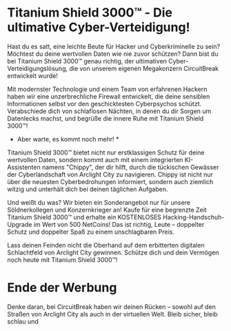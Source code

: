# Titanium Shield 3000™ - Die ultimative Cyber-Verteidigung!

Hast du es satt, eine leichte Beute für Hacker und Cyberkriminelle zu sein? Möchtest du deine wertvollen Daten wie nie zuvor schützen? Dann bist du bei Titanium Shield 3000™ genau richtig, der ultimativen Cyber-Verteidigungslösung, die von unserem eigenen Megakonzern CircuitBreak entwickelt wurde!

Mit modernster Technologie und einem Team von erfahrenen Hackern haben wir eine unzerbrechliche Firewall entwickelt, die deine sensiblen Informationen selbst vor den geschicktesten Cyberpsychos schützt. Verabschiede dich von schlaflosen Nächten, in denen du dir Sorgen um Datenlecks machst, und begrüße die innere Ruhe mit Titanium Shield 3000™!

- Aber warte, es kommt noch mehr! \*

Titanium Shield 3000™ bietet nicht nur erstklassigen Schutz für deine wertvollen Daten, sondern kommt auch mit einem integrierten KI-Assistenten namens "Chippy", der dir hilft, durch die tückischen Gewässer der Cyberlandschaft von Arclight City zu navigieren. Chippy ist nicht nur über die neuesten Cyberbedrohungen informiert, sondern auch ziemlich witzig und unterhält dich bei deinen täglichen Aufgaben.

Und weißt du was? Wir bieten ein Sonderangebot nur für unsere Söldnerkollegen und Konzernkrieger an! Kaufe für eine begrenzte Zeit Titanium Shield 3000™ und erhalte ein KOSTENLOSES Hacking-Handschuh-Upgrade im Wert von 500 NetCoins! Das ist richtig, Leute – doppelter Schutz und doppelter Spaß zu einem unschlagbaren Preis.

Lass deinen Feinden nicht die Oberhand auf dem erbitterten digitalen Schlachtfeld von Arclight City gewinnen. Schütze dich und dein Vermögen noch heute mit Titanium Shield 3000™!

# Ende der Werbung

Denke daran, bei CircuitBreak haben wir deinen Rücken – sowohl auf den Straßen von Arclight City als auch in der virtuellen Welt. Bleib sicher, bleib schlau und
